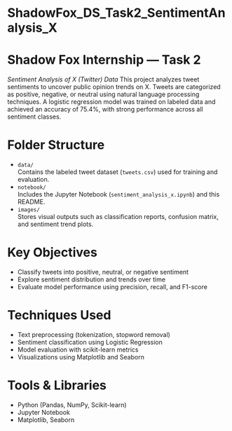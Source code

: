 # ShadowFox_DS_Task2_SentimentAnalysis_X
# Shadow Fox Internship — Task 2
*Sentiment Analysis of X (Twitter) Data*
This project analyzes tweet sentiments to uncover public opinion trends on X. Tweets are categorized as positive, negative, or neutral using natural language processing techniques. A logistic regression model was trained on labeled data and achieved an accuracy of 75.4%, with strong performance across all sentiment classes.
#  Folder Structure
- `data/`  
  Contains the labeled tweet dataset (`tweets.csv`) used for training and evaluation.
- `notebook/`  
  Includes the Jupyter Notebook (`sentiment_analysis_x.ipynb`) and this README.
- `images/`  
  Stores visual outputs such as classification reports, confusion matrix, and sentiment trend plots.
# Key Objectives
- Classify tweets into positive, neutral, or negative sentiment
- Explore sentiment distribution and trends over time
- Evaluate model performance using precision, recall, and F1-score
# Techniques Used
- Text preprocessing (tokenization, stopword removal)
- Sentiment classification using Logistic Regression
- Model evaluation with scikit-learn metrics
- Visualizations using Matplotlib and Seaborn
# Tools & Libraries
- Python (Pandas, NumPy, Scikit-learn)
- Jupyter Notebook
- Matplotlib, Seaborn

